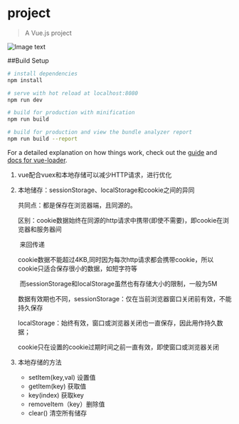 # project

> A Vue.js project

![Image text](https://github.com/378406712/user-System/blob/master/image/login.png)


##Build Setup

``` bash
# install dependencies
npm install

# serve with hot reload at localhost:8080
npm run dev

# build for production with minification
npm run build

# build for production and view the bundle analyzer report
npm run build --report
```



For a detailed explanation on how things work, check out the [guide](http://vuejs-templates.github.io/webpack/) and [docs for vue-loader](http://vuejs.github.io/vue-loader).

1. vue配合vuex和本地存储可以减少HTTP请求，进行优化

2. 本地储存：sessionStorage、localStorage和cookie之间的异同

   共同点：都是保存在浏览器端，且同源的。

   区别：cookie数据始终在同源的http请求中携带(即使不需要)，即cookie在浏览器和服务器间

   ​			来回传递

   ​			cookie数据不能超过4KB,同时因为每次http请求都会携带cookie，所以cookie只适合保存很小的数据，如短字符等

   ​			而sessionStorage和localStorage虽然也有存储大小的限制，一般为5M

   ​			数据有效期也不同，sessionStorage：仅在当前浏览器窗口关闭前有效，不能持久保存

   ​			localStorage：始终有效，窗口或浏览器关闭也一直保存，因此用作持久数据；

   ​			cookie只在设置的cookie过期时间之前一直有效，即使窗口或浏览器关闭

3. 本地存储的方法

   - setItem(key,val) 设置值
   - getItem(key) 获取值
   - key(index) 获取key
   - removeItem（key）删除值
   - clear() 清空所有储存
